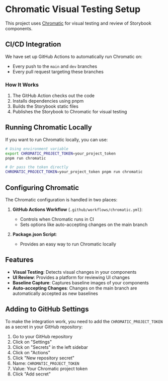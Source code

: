 # Chromatic Visual Testing Setup

This project uses [Chromatic](https://www.chromatic.com/) for visual testing and review of Storybook components.

## CI/CD Integration

We have set up GitHub Actions to automatically run Chromatic on:

- Every push to the `main` and `dev` branches
- Every pull request targeting these branches

### How It Works

1. The GitHub Action checks out the code
2. Installs dependencies using pnpm
3. Builds the Storybook static files
4. Publishes the Storybook to Chromatic for visual testing

## Running Chromatic Locally

If you want to run Chromatic locally, you can use:

```bash
# Using environment variable
export CHROMATIC_PROJECT_TOKEN=your_project_token
pnpm run chromatic

# Or pass the token directly
CHROMATIC_PROJECT_TOKEN=your_project_token pnpm run chromatic
```

## Configuring Chromatic

The Chromatic configuration is handled in two places:

1. **GitHub Actions Workflow** (`.github/workflows/chromatic.yml`):

    - Controls when Chromatic runs in CI
    - Sets options like auto-accepting changes on the main branch

2. **Package.json Script**:
    - Provides an easy way to run Chromatic locally

## Features

- **Visual Testing**: Detects visual changes in your components
- **UI Review**: Provides a platform for reviewing UI changes
- **Baseline Capture**: Captures baseline images of your components
- **Auto-accepting Changes**: Changes on the main branch are automatically accepted as new baselines

## Adding to GitHub Settings

To make the integration work, you need to add the `CHROMATIC_PROJECT_TOKEN` as a secret in your GitHub repository:

1. Go to your GitHub repository
2. Click on "Settings"
3. Click on "Secrets" in the left sidebar
4. Click on "Actions"
5. Click "New repository secret"
6. Name: `CHROMATIC_PROJECT_TOKEN`
7. Value: Your Chromatic project token
8. Click "Add secret"
